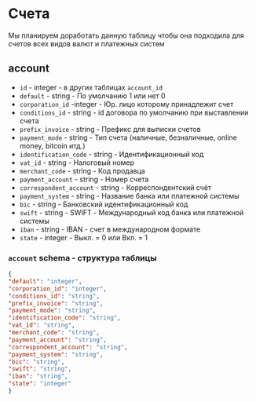 # Счета
Мы планируем доработать данную таблицу чтобы она подходила для счетов всех видов валют и платежных систем
## account
- `id` - integer - в других таблицах `account_id`
- `default` - string - По умолчанию 1 или нет 0
- `corporation_id` -integer - Юр. лицо которому принадлежит счет
- `conditions_id` - string - id договора по умолчанию при выставлении счета
- `prefix_invoice` - string - Префикс для выписки счетов
- `payment_mode` - string - Тип счета (наличные, безналичные, online money, bitcoin итд.)
- `identification_code` - string - Идентификационный код
- `vat_id` - string - Налоговый номер
- `merchant_code` - string - Код продавца
- `payment_account` - string - Номер счета
- `correspondent_account` - string - Корреспондентский счёт
- `payment_system` - string - Название банка или платежной системы
- `bic` - string - Банковский идентификационный код
- `swift` - string - SWIFT - Международный код банка или платежной системы
- `iban` - string - IBAN - счет в международном формате
- `state` - integer - Выкл. = 0 или Вкл. = 1
### `account` schema - структура таблицы
```json
{
"default": "integer",
"corporation_id": "integer",
"conditions_id": "string",
"prefix_invoice": "string",
"payment_mode": "string",
"identification_code": "string",
"vat_id": "string",
"merchant_code": "string",
"payment_account": "string",
"correspondent_account": "string",
"payment_system": "string",
"bic": "string",
"swift": "string",
"iban": "string",
"state": "integer"
}
```
 
